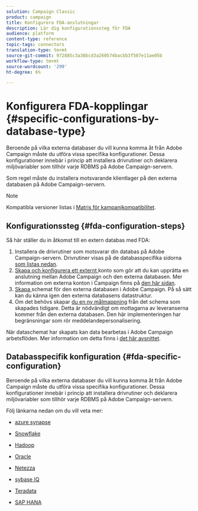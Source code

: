 ```yaml
---
solution: Campaign Classic
product: campaign
title: Konfigurera FDA-anslutningar
description: Lär dig konfigurationssteg för FDA
audience: platform
content-type: reference
topic-tags: connectors
translation-type: tm+mt
source-git-commit: 972885c3a38bcd3a260574bacbb3f507e11ae05b
workflow-type: tm+mt
source-wordcount: '299'
ht-degree: 6%

---
```



# Konfigurera FDA-kopplingar {#specific-configurations-by-database-type}

Beroende på vilka externa databaser du vill kunna komma åt från Adobe Campaign måste du utföra vissa specifika konfigurationer. Dessa konfigurationer innebär i princip att installera drivrutiner och deklarera miljövariabler som tillhör varje RDBMS på Adobe Campaign-servern.

Som regel måste du installera motsvarande klientlager på den externa databasen på Adobe Campaign-servern.

>[!NOTE]
>
>Kompatibla versioner listas i [Matris för kampanjkompatibilitet](../../rn/using/compatibility-matrix.md#FederatedDataAccessFDA).


## Konfigurationssteg {#fda-configuration-steps}

Så här ställer du in åtkomst till en extern databas med FDA:

1. Installera de drivrutiner som motsvarar din databas på Adobe Campaign-servern. Drivrutiner visas på de databasspecifika sidorna [som listas nedan](#fda-specific-configuration).
1. [Skapa och konfigurera ett externt ](../../installation/using/connecting-to-database.md) konto som gör att du kan upprätta en anslutning mellan Adobe Campaign och den externa databasen. Mer information om externa konton i Campaign finns på [den här sidan](../../installation/using/external-accounts.md).
1. [Skapa ](../../installation/using/creating-data-schema.md) schemat för den externa databasen i Adobe Campaign. På så sätt kan du känna igen den externa databasens datastruktur.
1. Om det behövs skapar [du en ny målmappning](../../installation/using/defining-data-mapping.md) från det schema som skapades tidigare. Detta är nödvändigt om mottagarna av leveranserna kommer från den externa databasen. Den här implementeringen har begränsningar som rör meddelandepersonalisering.

När dataschemat har skapats kan data bearbetas i Adobe Campaign arbetsflöden. Mer information om detta finns i [det här avsnittet](../../workflow/using/accessing-an-external-database--fda-.md).

## Databasspecifik konfiguration {#fda-specific-configuration}

Beroende på vilka externa databaser du vill kunna komma åt från Adobe Campaign måste du utföra vissa specifika konfigurationer. Dessa konfigurationer innebär i princip att installera drivrutiner och deklarera miljövariabler som tillhör varje RDBMS på Adobe Campaign-servern.

Följ länkarna nedan om du vill veta mer:

* [azure synapse](../../installation/using/configure-fda-synapse.md)

* [Snowflake](../../installation/using/configure-fda-snowflake.md)

* [Hadoop](../../installation/using/configure-fda-hadoop.md)

* [Oracle](../../installation/using/configure-fda-oracle.md)

* [Netezza](../../installation/using/configure-fda-netezza.md)

* [sybase IQ](../../installation/using/configure-fda-sybase.md)

* [Teradata](../../installation/using/configure-fda-teradata.md)

* [SAP HANA](../../installation/using/configure-fda-sap-hana.md)
